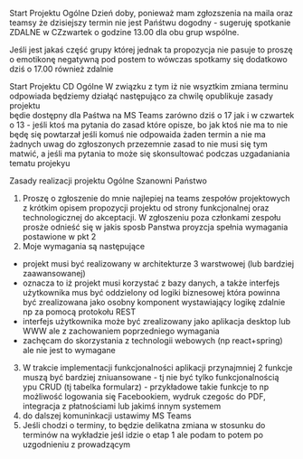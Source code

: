 Start Projektu 
Ogólne Dzień doby, ponieważ mam zgłozszenia na maila oraz teamsy że dzisiejszy termin  nie jest Pańśtwu dogodny - sugeruję spotkanie ZDALNE w CZzwartek o godzine 13.00 dla obu grup wspólne.
 
Jeśli jest jakaś część grupy której jednak ta propozycja nie pasuje to proszę o emotikonę negatywną pod postem to wówczas spotkamy się dodatkowo dziś o 17.00 również zdalnie


Start Projektu CD
Ogólne W związku z tym iż nie wsyztkim zmiana terminu odpowiada będziemy działąć następująco
za chwilę opublikuje zasady projektu  
będie dostępny dla Paśtwa na MS Teams zarówno dziś  o 17 jak i w czwartek o 13  - jeśli ktoś ma pytania do zasad które opisze, bo jak ktoś nie ma to nie będę się powtarzał
jeśli komuś nie odpowaida żaden termin a nie ma żadnych uwag do zgłoszonych przezemnie zasad to nie musi się tym matwić, a jeśli ma pytania to może się skonsultować podczas uzgadaniania tematu projekyu


Zasady realizacji projektu
Ogólne
Szanowni Państwo
1. Proszę o zgłoszenie do mnie najlepiej na teams zespołów projektowych z krótkim opisem propozycji  projektu od strony funkcjonalnej oraz technologicznej do akceptacji.  W zgłoszeniu poza członkami zespołu prosże odnieść się w jakis sposb Panstwa proyzcja spełnia wymagania postawione w pkt 2
2. Moje wymagania są następujące
- projekt musi być realizowany w architekturze 3 warstwowej (lub bardziej zaawansowanej)
- oznacza to iż projekt musi korzystać z bazy danych, a także interfejs użytkownika mus być oddzielony od logiki biznesowej która powinna być zrealizowana jako osobny komponent wystawiający logikę zdalnie np za pomocą protokołu REST
- interfejs użytkownika może być zrealizowany jako aplikacja desktop lub WWW ale z zachowaniem poprzedniego wymagania 
- zachęcam do skorzystania z technologii webowych (np react+spring) ale nie jest to wymagane
3. W trakcie implementacji funkcjonalności aplikacji przynajmniej 2 funkcje muszą być  bardziej zniuansowane - tj nie być tylko funkcjonalnością ypu CRUD (tj tabelka formularz) - przykładowe takie funkcje to np możliwość logowania się Facebookiem, wydruk czegośc do PDF, integracja z płatnościami lub jakimś innym systemem
4. do dalszej komuninkacji ustawimy MS Teams
5. Jeśli chodzi o terminy, to  będzie delikatna zmiana w stosunku do terminów na wykładzie jeśl idzie o etap 1 ale podam to potem po uzgodnieniu z prowadzącym